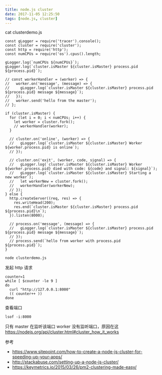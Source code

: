 ```yaml
---
title: node.js cluster
date: 2017-11-05 12:25:50
tags: [node.js, cluster]
---
```


cat clusterdemo.js

<!--more-->

```
const gLogger = require('tracer').console();
const cluster = require('cluster');
const http = require('http');
const numCPUs = require('os').cpus().length;

gLogger.log(`numCPUs ${numCPUs}`);
gLogger.log(`cluster.isMaster ${cluster.isMaster} process.pid ${process.pid}`);

// const workerHandler = (worker) => {
//   worker.on('message', (message) => {
//     gLogger.log(`cluster.isMaster ${cluster.isMaster} process.pid ${process.pid} message ${message}`);
//   });
//   worker.send('hello from the master');
// };

if (cluster.isMaster) {
  for (let i = 0; i < numCPUs; i++) {
    let worker = cluster.fork();
    // workerHandler(worker);
  }

  // cluster.on('online', (worker) => {
  //   gLogger.log(`cluster.isMaster ${cluster.isMaster} Worker ${worker.process.pid} is online`);
  // });

  // cluster.on('exit', (worker, code, signal) => {
  //   gLogger.log(`cluster.isMaster ${cluster.isMaster} Worker ${worker.process.pid} died with code: ${code} and signal: ${signal}`);
  //   gLogger.log(`cluster.isMaster ${cluster.isMaster} Starting a new worker`);
  //   let workerNew = cluster.fork();
  //   workerHandler(workerNew);
  // });
} else {
  http.createServer((req, res) => {
    res.writeHead(200);
    res.end(`cluster.isMaster ${cluster.isMaster} process.pid ${process.pid}\n`);
  }).listen(8000);

  // process.on('message', (message) => {
  //   gLogger.log(`cluster.isMaster ${cluster.isMaster} process.pid ${process.pid} message ${message}`);
  // });
  // process.send(`hello from worker with process.pid ${process.pid}`);
}
```

`node clusterdemo.js`

发起 http 请求

```
counter=1
while [ $counter -le 9 ]
do
  curl "http://127.0.0.1:8000"
  (( counter++ ))
done
```

查看端口

`lsof -i:8000`

只有 master 在监听该端口
worker 没有监听端口，原因在这 <https://nodejs.org/api/cluster.html#cluster_how_it_works>


参考

* <https://www.sitepoint.com/how-to-create-a-node-js-cluster-for-speeding-up-your-apps/>
* <http://stackabuse.com/setting-up-a-node-js-cluster/>
* <https://keymetrics.io/2015/03/26/pm2-clustering-made-easy/>


